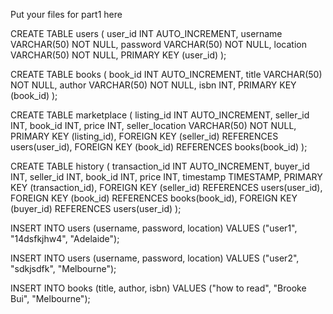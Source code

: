 Put your files for part1 here

CREATE TABLE users (
    user_id INT AUTO_INCREMENT,
    username VARCHAR(50) NOT NULL,
    password VARCHAR(50) NOT NULL,
    location VARCHAR(50) NOT NULL,
    PRIMARY KEY (user_id)
);

CREATE TABLE books (
    book_id INT AUTO_INCREMENT,
    title VARCHAR(50) NOT NULL,
    author VARCHAR(50) NOT NULL,
    isbn INT,
    PRIMARY KEY (book_id)
);

CREATE TABLE marketplace (
    listing_id INT AUTO_INCREMENT,
    seller_id INT,
    book_id INT,
    price INT,
    seller_location VARCHAR(50) NOT NULL,
    PRIMARY KEY (listing_id),
    FOREIGN KEY (seller_id) REFERENCES users(user_id),
    FOREIGN KEY (book_id) REFERENCES books(book_id)
);

CREATE TABLE history (
    transaction_id INT AUTO_INCREMENT,
    buyer_id INT,
    seller_id INT,
    book_id INT,
    price INT,
    timestamp TIMESTAMP,
    PRIMARY KEY (transaction_id),
    FOREIGN KEY (seller_id) REFERENCES users(user_id),
    FOREIGN KEY (book_id) REFERENCES books(book_id),
    FOREIGN KEY (buyer_id) REFERENCES users(user_id)
);

INSERT INTO users (username, password, location) VALUES ("user1", "14dsfkjhw4", "Adelaide");

INSERT INTO users (username, password, location) VALUES ("user2", "sdkjsdfk", "Melbourne");

INSERT INTO books (title, author, isbn) VALUES ("how to read", "Brooke Bui", "Melbourne");